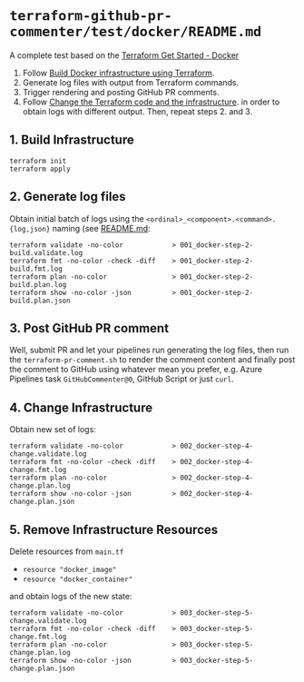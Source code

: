 # `terraform-github-pr-commenter/test/docker/README.md`

A complete test based on the [Terraform Get Started - Docker](https://developer.hashicorp.com/terraform/tutorials/docker-get-started)

1. Follow [Build Docker infrastructure using Terraform](https://developer.hashicorp.com/terraform/tutorials/docker-get-started/docker-build).
2. Generate log files with output from Terraform commands.
3. Trigger rendering and posting GitHub PR comments.
4. Follow [Change the Terraform code and the infrastructure](https://developer.hashicorp.com/terraform/tutorials/docker-get-started/docker-build).
   in order to obtain logs with different output.
   Then, repeat steps 2. and 3.

## 1. Build Infrastructure

```shell
terraform init
terraform apply
```

## 2. Generate log files

Obtain initial batch of logs using the `<ordinal>_<component>.<command>.{log,json}`
naming (see [README.md](../../README.md):

```shell
terraform validate -no-color            > 001_docker-step-2-build.validate.log
terraform fmt -no-color -check -diff    > 001_docker-step-2-build.fmt.log
terraform plan -no-color                > 001_docker-step-2-build.plan.log
terraform show -no-color -json          > 001_docker-step-2-build.plan.json
```

## 3. Post GitHub PR comment

Well, submit PR and let your pipelines run generating the log files,
then run the `terraform-pr-comment.sh` to render the comment content
and finally post the comment to GitHub using whatever mean you prefer,
e.g. Azure Pipelines task `GitHubCommenter@0`, GitHub Script or just `curl`.

## 4. Change Infrastructure

Obtain new set of logs:

```shell
terraform validate -no-color            > 002_docker-step-4-change.validate.log
terraform fmt -no-color -check -diff    > 002_docker-step-4-change.fmt.log
terraform plan -no-color                > 002_docker-step-4-change.plan.log
terraform show -no-color -json          > 002_docker-step-4-change.plan.json
```

## 5. Remove Infrastructure Resources

Delete resources from `main.tf`

- `resource "docker_image"`
- `resource "docker_container"`

and obtain logs of the new state:

```shell
terraform validate -no-color            > 003_docker-step-5-change.validate.log
terraform fmt -no-color -check -diff    > 003_docker-step-5-change.fmt.log
terraform plan -no-color                > 003_docker-step-5-change.plan.log
terraform show -no-color -json          > 003_docker-step-5-change.plan.json
```
